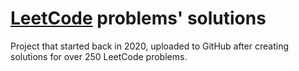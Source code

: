 # [LeetCode](https://leetcode.com/) problems' solutions

Project that started back in 2020, uploaded to GitHub after creating solutions for over 250 LeetCode problems.
